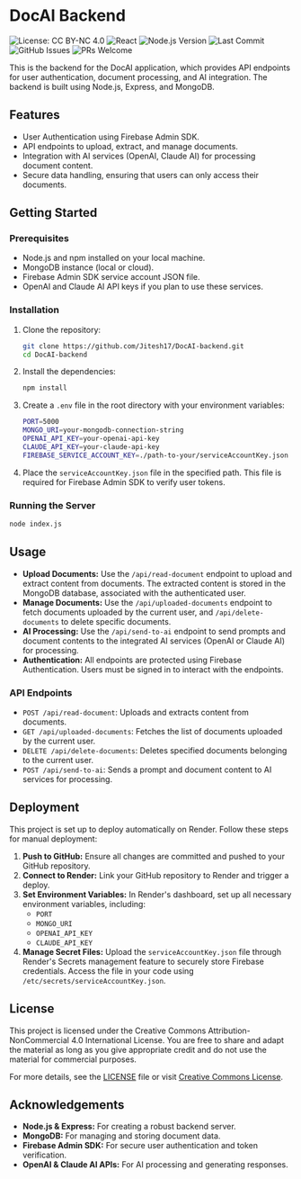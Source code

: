 # DocAI Backend

<div>
    <!-- License Badge -->
    <img src="https://img.shields.io/badge/License-CC%20BY--NC%204.0-lightgrey.svg" alt="License: CC BY-NC 4.0"/>
    <!-- Frontend Tech Badge -->
    <img src="https://img.shields.io/badge/backend-Express.js-green" alt="React"/>
    <!-- Node.js Version Badge -->
    <img src="https://img.shields.io/badge/node-%3E%3D%2020.0.0-brightgreen" alt="Node.js Version"/>
    <!-- PRs Welcome Badge -->
    <img src="https://img.shields.io/github/last-commit/Jitesh17/DocAI-backend" alt="Last Commit"/>
    <!-- GitHub Issues Badge -->
    <img src="https://img.shields.io/github/issues/Jitesh17/DocAI-backend" alt="GitHub Issues"/>
    <!-- PRs Welcome Badge -->
    <img src="https://img.shields.io/badge/PRs-welcome-brightgreen.svg" alt="PRs Welcome"/>

This is the backend for the DocAI application, which provides API endpoints for user authentication, document processing, and AI integration. The backend is built using Node.js, Express, and MongoDB.

## Features

- User Authentication using Firebase Admin SDK.
- API endpoints to upload, extract, and manage documents.
- Integration with AI services (OpenAI, Claude AI) for processing document content.
- Secure data handling, ensuring that users can only access their documents.

## Getting Started

### Prerequisites

- Node.js and npm installed on your local machine.
- MongoDB instance (local or cloud).
- Firebase Admin SDK service account JSON file.
- OpenAI and Claude AI API keys if you plan to use these services.

### Installation

1. Clone the repository:
    ```bash
    git clone https://github.com/Jitesh17/DocAI-backend.git
    cd DocAI-backend
    ```

2. Install the dependencies:
    ```bash
    npm install
    ```

3. Create a `.env` file in the root directory with your environment variables:
    ```bash
    PORT=5000
    MONGO_URI=your-mongodb-connection-string
    OPENAI_API_KEY=your-openai-api-key
    CLAUDE_API_KEY=your-claude-api-key
    FIREBASE_SERVICE_ACCOUNT_KEY=./path-to-your/serviceAccountKey.json
    ```

4. Place the `serviceAccountKey.json` file in the specified path. This file is required for Firebase Admin SDK to verify user tokens.

### Running the Server

```bash
node index.js
```

## Usage

- **Upload Documents:** Use the `/api/read-document` endpoint to upload and extract content from documents. The extracted content is stored in the MongoDB database, associated with the authenticated user.
- **Manage Documents:** Use the `/api/uploaded-documents` endpoint to fetch documents uploaded by the current user, and `/api/delete-documents` to delete specific documents.
- **AI Processing:** Use the `/api/send-to-ai` endpoint to send prompts and document contents to the integrated AI services (OpenAI or Claude AI) for processing.
- **Authentication:** All endpoints are protected using Firebase Authentication. Users must be signed in to interact with the endpoints.

### API Endpoints

- `POST /api/read-document`: Uploads and extracts content from documents.
- `GET /api/uploaded-documents`: Fetches the list of documents uploaded by the current user.
- `DELETE /api/delete-documents`: Deletes specified documents belonging to the current user.
- `POST /api/send-to-ai`: Sends a prompt and document content to AI services for processing.

## Deployment

This project is set up to deploy automatically on Render. Follow these steps for manual deployment:

1. **Push to GitHub:** Ensure all changes are committed and pushed to your GitHub repository.
2. **Connect to Render:** Link your GitHub repository to Render and trigger a deploy.
3. **Set Environment Variables:** In Render's dashboard, set up all necessary environment variables, including:
   - `PORT`
   - `MONGO_URI`
   - `OPENAI_API_KEY`
   - `CLAUDE_API_KEY`
4. **Manage Secret Files:** Upload the `serviceAccountKey.json` file through Render's Secrets management feature to securely store Firebase credentials. Access the file in your code using `/etc/secrets/serviceAccountKey.json`.

## License

This project is licensed under the Creative Commons Attribution-NonCommercial 4.0 International License. You are free to share and adapt the material as long as you give appropriate credit and do not use the material for commercial purposes.

For more details, see the [LICENSE](./LICENSE) file or visit [Creative Commons License](https://creativecommons.org/licenses/by-nc/4.0/).

## Acknowledgements

- **Node.js & Express:** For creating a robust backend server.
- **MongoDB:** For managing and storing document data.
- **Firebase Admin SDK:** For secure user authentication and token verification.
- **OpenAI & Claude AI APIs:** For AI processing and generating responses.
